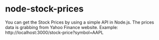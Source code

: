 # node-stock-prices
You can get the Stock Prices by using a simple API in Node.js.
The prices data is grabbing from Yahoo Finance website.
Example: http://localhost:3000/stock-price?symbol=AAPL
